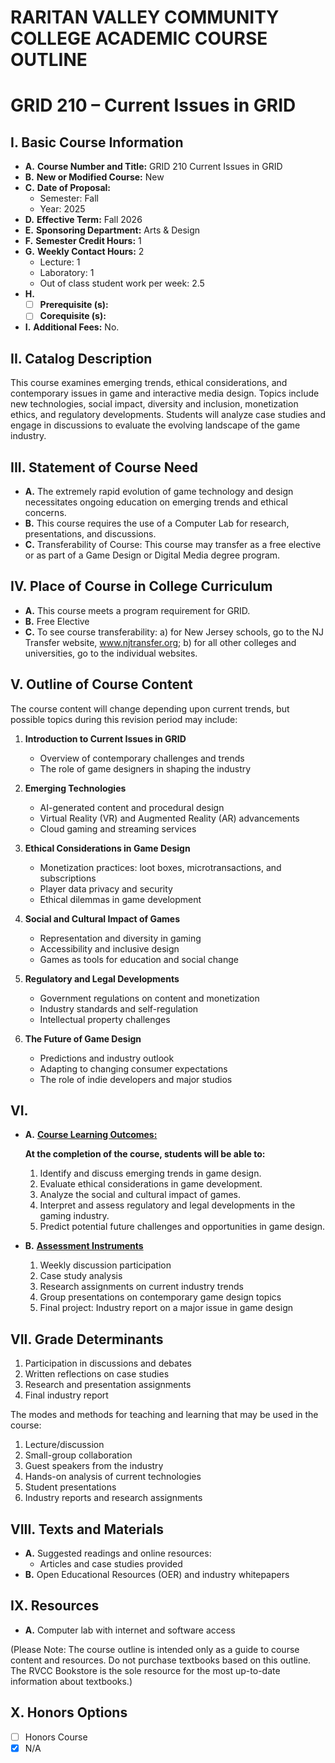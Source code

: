 # RARITAN VALLEY COMMUNITY COLLEGE ACADEMIC COURSE OUTLINE

# GRID 210 – Current Issues in GRID

## I. Basic Course Information

- **A.** **Course Number and Title:** GRID 210 Current Issues in GRID
- **B.** **New or Modified Course:** New
- **C.** **Date of Proposal:**  
    - Semester: Fall  
    - Year: 2025
- **D.** **Effective Term:** Fall 2026
- **E.** **Sponsoring Department:** Arts & Design
- **F.** **Semester Credit Hours:** 1
- **G.** **Weekly Contact Hours:** 2  
    - Lecture: 1
    - Laboratory: 1  
    - Out of class student work per week: 2.5
- **H.** 
    - [ ] **Prerequisite (s):**
    - [ ] **Corequisite (s):** 
- **I.** **Additional Fees:** No.

## II. Catalog Description

This course examines emerging trends, ethical considerations, and contemporary issues in game and interactive media design. Topics include new technologies, social impact, diversity and inclusion, monetization ethics, and regulatory developments. Students will analyze case studies and engage in discussions to evaluate the evolving landscape of the game industry.

## III. Statement of Course Need

- **A.** The extremely rapid evolution of game technology and design necessitates ongoing education on emerging trends and ethical concerns.
- **B.** This course requires the use of a Computer Lab for research, presentations, and discussions.
- **C.** Transferability of Course: This course may transfer as a free elective or as part of a Game Design or Digital Media degree program.

## IV. Place of Course in College Curriculum

- **A.** This course meets a program requirement for GRID.
- **B.** Free Elective
- **C.** To see course transferability: a) for New Jersey schools, go to the NJ Transfer website, www.njtransfer.org; b) for all other colleges and universities, go to the individual websites.

## V. Outline of Course Content

The course content will change depending upon current trends, but possible topics during this revision period may include:

1. **Introduction to Current Issues in GRID**  
   - Overview of contemporary challenges and trends  
   - The role of game designers in shaping the industry  
   
2. **Emerging Technologies**  
   - AI-generated content and procedural design  
   - Virtual Reality (VR) and Augmented Reality (AR) advancements  
   - Cloud gaming and streaming services  
   
3. **Ethical Considerations in Game Design**  
   - Monetization practices: loot boxes, microtransactions, and subscriptions  
   - Player data privacy and security  
   - Ethical dilemmas in game development

4. **Social and Cultural Impact of Games**  
   - Representation and diversity in gaming  
   - Accessibility and inclusive design  
   - Games as tools for education and social change  
   
5. **Regulatory and Legal Developments**  
   - Government regulations on content and monetization  
   - Industry standards and self-regulation  
   - Intellectual property challenges  
   
6. **The Future of Game Design**  
   - Predictions and industry outlook  
   - Adapting to changing consumer expectations  
   - The role of indie developers and major studios

## VI. 

- **A.** **<u>Course Learning Outcomes:</u>**  

    **At the completion of the course, students will be able to:**  
    1. Identify and discuss emerging trends in game design.  
    2. Evaluate ethical considerations in game development.  
    3. Analyze the social and cultural impact of games.  
    4. Interpret and assess regulatory and legal developments in the gaming industry.  
    5. Predict potential future challenges and opportunities in game design.  

- **B.** **<u>Assessment Instruments</u>**  
    1. Weekly discussion participation  
    2. Case study analysis  
    3. Research assignments on current industry trends  
    4. Group presentations on contemporary game design topics  
    5. Final project: Industry report on a major issue in game design  

## VII. Grade Determinants

1. Participation in discussions and debates  
2. Written reflections on case studies  
3. Research and presentation assignments  
4. Final industry report  

The modes and methods for teaching and learning that may be used in the course:

1. Lecture/discussion  
2. Small-group collaboration  
3. Guest speakers from the industry  
4. Hands-on analysis of current technologies  
5. Student presentations  
6. Industry reports and research assignments  

## VIII. Texts and Materials
- **A.** Suggested readings and online resources:
    - Articles and case studies provided 
- **B.** Open Educational Resources (OER) and industry whitepapers

## IX. Resources
- **A.** Computer lab with internet and software access

(Please Note: The course outline is intended only as a guide to course content and resources. Do not purchase textbooks based on this outline. The RVCC Bookstore is the sole resource for the most up-to-date information about textbooks.)

## X. Honors Options
- [ ] Honors Course
- [x] N/A